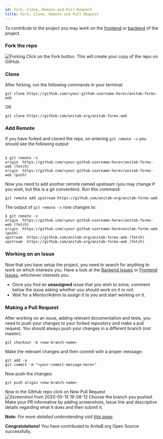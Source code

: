 ```yaml
---
id: Fork,-Clone,-Remote-and-Pull-Request
title: Fork, Clone, Remote and Pull Request
---
```


To contribute to the project you may work on the [frontend](https://github.com/anitab-org/anitab-forms-web) or [backend](https://github.com/anitab-org/anitab-forms-backend) of the project.
### Fork the repo
![Forking](https://user-images.githubusercontent.com/43119923/81509477-99692080-9328-11ea-89e2-6e54f04b9544.jpg)
Click on the Fork button. This will create your copy of the repo on GitHub.
### Clone
After forking, run the following commands in your terminal:
```
git clone https://github.com/<your-github-username-here>/anitab-forms-web
```
OR
```
git clone https://github.com/anitab-org/anitab-forms-web
```
### Add Remote
If you have forked and cloned the repo, on entering `git remote -v` you should see the following output:<br/><br/>
```
$ git remote -v
origin  https://github.com/<your-github-username-here>/anitab-forms-web (fetch)
origin  https://github.com/<your-github-username-here>/anitab-forms-web (push)
```
Now you need to add another remote named upstream (you may change if you wish, but this is a git convention). Run this command: <br/>
```
git remote add upstream https://github.com/anitab-org/anitab-forms-web
```
The output of `git remote -v` now changes to:
```
$ git remote -v
origin  https://github.com/<your-github-username-here>/anitab-forms-web (fetch)
origin  https://github.com/<your-github-username-here>anitab-forms-web (push)
upstream  https://github.com/anitab-org/anitab-forms-web (fetch)
upstream  https://github.com/anitab-org/anitab-forms-web (fetch)
```
### Working on an Issue
Now that you have setup the project, you need to search for anything to work on which interests you. Have a look at the [Backend Issues](https://github.com/anitab-org/anitab-forms-backend/issues) or [Frontend Issues](https://github.com/anitab-org/anitab-forms-web/issues), whichever interests you. 
- Once you find an **unassigned** issue that you wish to solve, comment below the issue asking whether you should work on it or not.
- Wait for a Mentor/Admin to assign it to you and start working on it.
### Making a Pull Request
After working on an issue, adding relevant documentation and tests, you need to push your changes to your forked repository and make a pull request. You should always push your changes in a different branch (not master).
```
git checkout -b <new-branch-name>
```
Make the relevant changes and then commit with a proper message:
```
git add -a
git commit -m "<your-commit-message-here>"
```
Now push the changes:
```
git push origin <new-branch-name>
```
Now in the GitHub repo click on New Pull Request
![Screenshot from 2020-05-15 19-08-12](https://user-images.githubusercontent.com/43119923/82056501-af3b6480-96df-11ea-8992-29ed099ee1df.png)
Choose the branch you pushed. Make your PR informative by adding screenshots, Issue link and descriptive details regarding what it does and then submit it.

**Note:** _For more detailed understanding visit [this page](https://help.github.com/en/github/collaborating-with-issues-and-pull-requests/overview)_.

**Congratulations!** You have contributed to AnitaB.org Open Source successfully.


